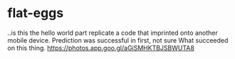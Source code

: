 # flat-eggs
..is this the hello world part
replicate a code that imprinted onto another mobile device.
Prediction was successful in first, not sure
What succeeded on this thing.
https://photos.app.goo.gl/aGiSMHKTBJSBWUTA8
